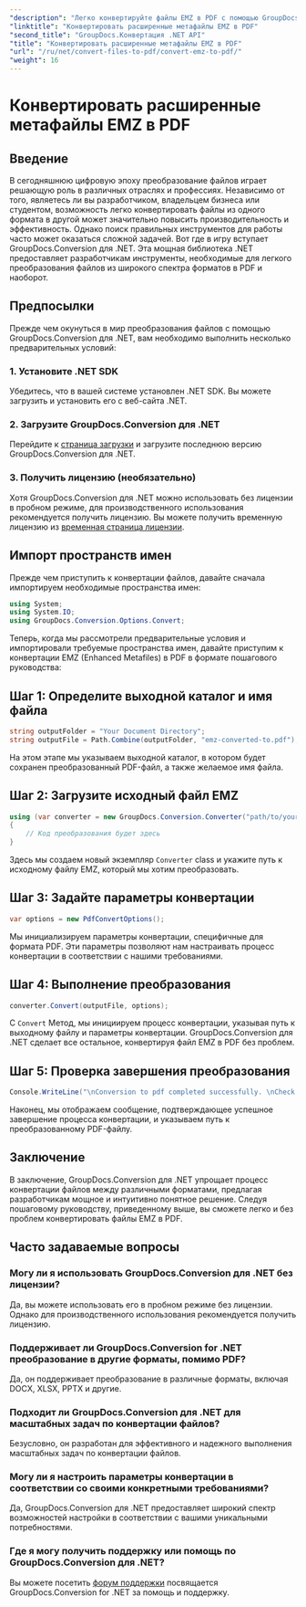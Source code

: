 ```yaml
---
"description": "Легко конвертируйте файлы EMZ в PDF с помощью GroupDocs.Conversion для .NET. Упростите задачи по конвертации файлов."
"linktitle": "Конвертировать расширенные метафайлы EMZ в PDF"
"second_title": "GroupDocs.Конвертация .NET API"
"title": "Конвертировать расширенные метафайлы EMZ в PDF"
"url": "/ru/net/convert-files-to-pdf/convert-emz-to-pdf/"
"weight": 16
---
```


# Конвертировать расширенные метафайлы EMZ в PDF

## Введение
В сегодняшнюю цифровую эпоху преобразование файлов играет решающую роль в различных отраслях и профессиях. Независимо от того, являетесь ли вы разработчиком, владельцем бизнеса или студентом, возможность легко конвертировать файлы из одного формата в другой может значительно повысить производительность и эффективность. Однако поиск правильных инструментов для работы часто может оказаться сложной задачей. Вот где в игру вступает GroupDocs.Conversion для .NET. Эта мощная библиотека .NET предоставляет разработчикам инструменты, необходимые для легкого преобразования файлов из широкого спектра форматов в PDF и наоборот.
## Предпосылки
Прежде чем окунуться в мир преобразования файлов с помощью GroupDocs.Conversion для .NET, вам необходимо выполнить несколько предварительных условий:
### 1. Установите .NET SDK
Убедитесь, что в вашей системе установлен .NET SDK. Вы можете загрузить и установить его с веб-сайта .NET.
### 2. Загрузите GroupDocs.Conversion для .NET
Перейдите к [страница загрузки](https://releases.groupdocs.com/conversion/net/) и загрузите последнюю версию GroupDocs.Conversion для .NET.
### 3. Получить лицензию (необязательно)
Хотя GroupDocs.Conversion для .NET можно использовать без лицензии в пробном режиме, для производственного использования рекомендуется получить лицензию. Вы можете получить временную лицензию из [временная страница лицензии](https://purchase.groupdocs.com/temporary-license/).

## Импорт пространств имен
Прежде чем приступить к конвертации файлов, давайте сначала импортируем необходимые пространства имен:
```csharp
using System;
using System.IO;
using GroupDocs.Conversion.Options.Convert;
```
Теперь, когда мы рассмотрели предварительные условия и импортировали требуемые пространства имен, давайте приступим к конвертации EMZ (Enhanced Metafiles) в PDF в формате пошагового руководства:
## Шаг 1: Определите выходной каталог и имя файла
```csharp
string outputFolder = "Your Document Directory";
string outputFile = Path.Combine(outputFolder, "emz-converted-to.pdf");
```
На этом этапе мы указываем выходной каталог, в котором будет сохранен преобразованный PDF-файл, а также желаемое имя файла.
## Шаг 2: Загрузите исходный файл EMZ
```csharp
using (var converter = new GroupDocs.Conversion.Converter("path/to/your/emz/file.emz"))
{
    // Код преобразования будет здесь
}
```
Здесь мы создаем новый экземпляр `Converter` class и укажите путь к исходному файлу EMZ, который мы хотим преобразовать.
## Шаг 3: Задайте параметры конвертации
```csharp
var options = new PdfConvertOptions();
```
Мы инициализируем параметры конвертации, специфичные для формата PDF. Эти параметры позволяют нам настраивать процесс конвертации в соответствии с нашими требованиями.
## Шаг 4: Выполнение преобразования
```csharp
converter.Convert(outputFile, options);
```
С `Convert` Метод, мы инициируем процесс конвертации, указывая путь к выходному файлу и параметры конвертации. GroupDocs.Conversion для .NET сделает все остальное, конвертируя файл EMZ в PDF без проблем.
## Шаг 5: Проверка завершения преобразования
```csharp
Console.WriteLine("\nConversion to pdf completed successfully. \nCheck output in {0}", outputFolder);
```
Наконец, мы отображаем сообщение, подтверждающее успешное завершение процесса конвертации, и указываем путь к преобразованному PDF-файлу.

## Заключение
В заключение, GroupDocs.Conversion для .NET упрощает процесс конвертации файлов между различными форматами, предлагая разработчикам мощное и интуитивно понятное решение. Следуя пошаговому руководству, приведенному выше, вы сможете легко и без проблем конвертировать файлы EMZ в PDF.
## Часто задаваемые вопросы
### Могу ли я использовать GroupDocs.Conversion для .NET без лицензии?
Да, вы можете использовать его в пробном режиме без лицензии. Однако для производственного использования рекомендуется получить лицензию.
### Поддерживает ли GroupDocs.Conversion for .NET преобразование в другие форматы, помимо PDF?
Да, он поддерживает преобразование в различные форматы, включая DOCX, XLSX, PPTX и другие.
### Подходит ли GroupDocs.Conversion для .NET для масштабных задач по конвертации файлов?
Безусловно, он разработан для эффективного и надежного выполнения масштабных задач по конвертации файлов.
### Могу ли я настроить параметры конвертации в соответствии со своими конкретными требованиями?
Да, GroupDocs.Conversion для .NET предоставляет широкий спектр возможностей настройки в соответствии с вашими уникальными потребностями.
### Где я могу получить поддержку или помощь по GroupDocs.Conversion для .NET?
Вы можете посетить [форум поддержки](https://forum.groupdocs.com/c/conversion/11) посвящается GroupDocs.Conversion for .NET за помощь и поддержку.
